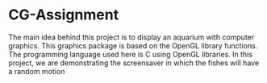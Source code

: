 # CG-Assignment
The main idea behind this project is to display an aquarium with computer graphics. This graphics package is based on the OpenGL library functions. The programming language used here is C using OpenGL libraries. In this project, we are demonstrating the screensaver in which the fishes will have a random motion
